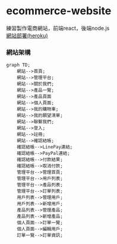 # ecommerce-website
練習製作電商網站，前端react，後端node.js<br/>
[網站部署(heroku)](https://hsinyaoecommercewebsite.herokuapp.com/)<br/>
### 網站架構
```mermaid
graph TD;
    網站-->首頁;
    網站-->管理平台;
    網站-->關於我們;
    網站-->產品一覽;
    網站-->產品頁面
    網站-->個人頁面;
    網站-->我的購物車;
    網站-->我的願望清單;
    網站-->聯繫我們;
    網站-->登入;
    網站-->註冊;
    網站-->確認結帳;
    確認結帳-->LinePay連結;
    確認結帳-->PayPal連結;
    確認結帳-->付款結果;
    確認結帳-->取消付款;
    管理平台-->管理首頁;
    管理平台-->用戶列表;
    管理平台-->產品列表;
    管理平台-->訂單列表;
    用戶列表-->管理用戶;
    用戶列表-->新增用戶;
    產品列表-->管理產品;
    產品列表-->新增產品;
    個人頁面-->訂單一覽;
    個人頁面-->編輯用戶;
    訂單一覽-->訂單資訊;
    
    
```
